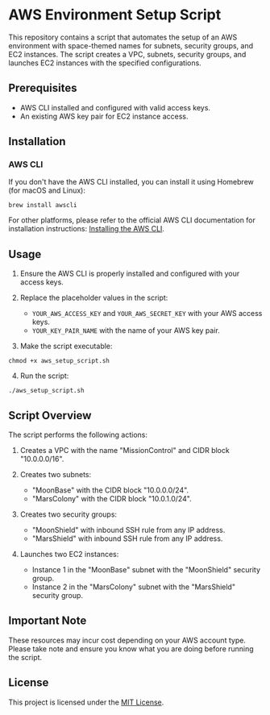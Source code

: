 # AWS Environment Setup Script

This repository contains a script that automates the setup of an AWS environment with space-themed names for subnets, security groups, and EC2 instances. The script creates a VPC, subnets, security groups, and launches EC2 instances with the specified configurations.

## Prerequisites

- AWS CLI installed and configured with valid access keys.
- An existing AWS key pair for EC2 instance access.

## Installation

### AWS CLI

If you don't have the AWS CLI installed, you can install it using Homebrew (for macOS and Linux):

```shell
brew install awscli
```

For other platforms, please refer to the official AWS CLI documentation for installation instructions: [Installing the AWS CLI](https://docs.aws.amazon.com/cli/latest/userguide/cli-configure-quickstart.html#cli-quickstart-installation).

## Usage

1. Ensure the AWS CLI is properly installed and configured with your access keys.

2. Replace the placeholder values in the script:
   - `YOUR_AWS_ACCESS_KEY` and `YOUR_AWS_SECRET_KEY` with your AWS access keys.
   - `YOUR_KEY_PAIR_NAME` with the name of your AWS key pair.

3. Make the script executable:
```shell
chmod +x aws_setup_script.sh
```

4. Run the script:
```shell
./aws_setup_script.sh
```

## Script Overview

The script performs the following actions:

1. Creates a VPC with the name "MissionControl" and CIDR block "10.0.0.0/16".

2. Creates two subnets:
   - "MoonBase" with the CIDR block "10.0.0.0/24".
   - "MarsColony" with the CIDR block "10.0.1.0/24".

3. Creates two security groups:
   - "MoonShield" with inbound SSH rule from any IP address.
   - "MarsShield" with inbound SSH rule from any IP address.

4. Launches two EC2 instances:
   - Instance 1 in the "MoonBase" subnet with the "MoonShield" security group.
   - Instance 2 in the "MarsColony" subnet with the "MarsShield" security group.

## Important Note

These resources may incur cost depending on your AWS account type. Please take note and ensure you know what you are doing before running the script.

## License

This project is licensed under the [MIT License](LICENSE).
